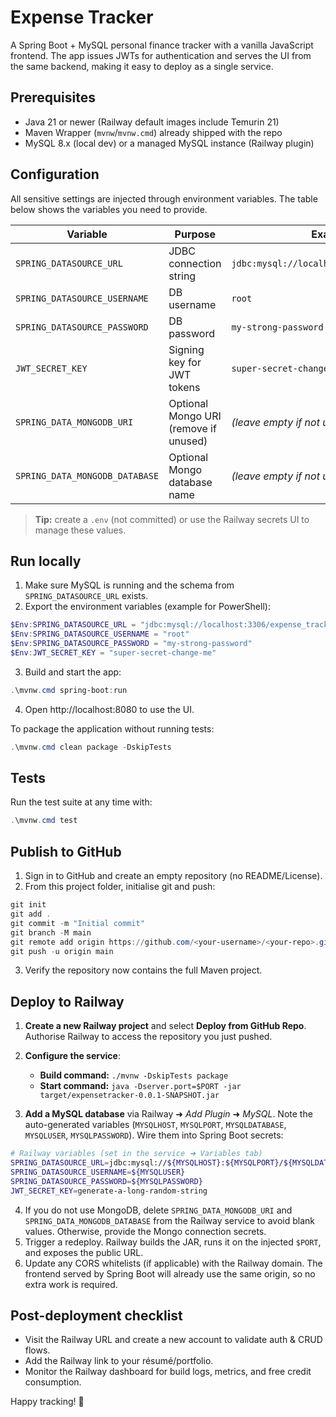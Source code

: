# Expense Tracker

A Spring Boot + MySQL personal finance tracker with a vanilla JavaScript frontend. The app issues JWTs for authentication and serves the UI from the same backend, making it easy to deploy as a single service.

## Prerequisites

- Java 21 or newer (Railway default images include Temurin 21)
- Maven Wrapper (`mvnw`/`mvnw.cmd`) already shipped with the repo
- MySQL 8.x (local dev) or a managed MySQL instance (Railway plugin)

## Configuration

All sensitive settings are injected through environment variables. The table below shows the variables you need to provide.

| Variable | Purpose | Example (local) |
| --- | --- | --- |
| `SPRING_DATASOURCE_URL` | JDBC connection string | `jdbc:mysql://localhost:3306/expense_tracker_db` |
| `SPRING_DATASOURCE_USERNAME` | DB username | `root` |
| `SPRING_DATASOURCE_PASSWORD` | DB password | `my-strong-password` |
| `JWT_SECRET_KEY` | Signing key for JWT tokens | `super-secret-change-me` |
| `SPRING_DATA_MONGODB_URI` | Optional Mongo URI (remove if unused) | *(leave empty if not used)* |
| `SPRING_DATA_MONGODB_DATABASE` | Optional Mongo database name | *(leave empty if not used)* |

> **Tip:** create a `.env` (not committed) or use the Railway secrets UI to manage these values.

## Run locally

1. Make sure MySQL is running and the schema from `SPRING_DATASOURCE_URL` exists.
2. Export the environment variables (example for PowerShell):

```powershell
$Env:SPRING_DATASOURCE_URL = "jdbc:mysql://localhost:3306/expense_tracker_db"
$Env:SPRING_DATASOURCE_USERNAME = "root"
$Env:SPRING_DATASOURCE_PASSWORD = "my-strong-password"
$Env:JWT_SECRET_KEY = "super-secret-change-me"
```

3. Build and start the app:

```powershell
.\mvnw.cmd spring-boot:run
```

4. Open http://localhost:8080 to use the UI.

To package the application without running tests:

```powershell
.\mvnw.cmd clean package -DskipTests
```

## Tests

Run the test suite at any time with:

```powershell
.\mvnw.cmd test
```

## Publish to GitHub

1. Sign in to GitHub and create an empty repository (no README/License).
2. From this project folder, initialise git and push:

```powershell
git init
git add .
git commit -m "Initial commit"
git branch -M main
git remote add origin https://github.com/<your-username>/<your-repo>.git
git push -u origin main
```

3. Verify the repository now contains the full Maven project.

## Deploy to Railway

1. **Create a new Railway project** and select **Deploy from GitHub Repo**. Authorise Railway to access the repository you just pushed.
2. **Configure the service**:
   - **Build command:** `./mvnw -DskipTests package`
   - **Start command:** `java -Dserver.port=$PORT -jar target/expensetracker-0.0.1-SNAPSHOT.jar`

3. **Add a MySQL database** via Railway ➜ *Add Plugin* ➜ *MySQL*. Note the auto-generated variables (`MYSQLHOST`, `MYSQLPORT`, `MYSQLDATABASE`, `MYSQLUSER`, `MYSQLPASSWORD`). Wire them into Spring Boot secrets:

```bash
# Railway variables (set in the service ➜ Variables tab)
SPRING_DATASOURCE_URL=jdbc:mysql://${MYSQLHOST}:${MYSQLPORT}/${MYSQLDATABASE}
SPRING_DATASOURCE_USERNAME=${MYSQLUSER}
SPRING_DATASOURCE_PASSWORD=${MYSQLPASSWORD}
JWT_SECRET_KEY=generate-a-long-random-string
```

4. If you do not use MongoDB, delete `SPRING_DATA_MONGODB_URI` and `SPRING_DATA_MONGODB_DATABASE` from the Railway service to avoid blank values. Otherwise, provide the Mongo connection secrets.
5. Trigger a redeploy. Railway builds the JAR, runs it on the injected `$PORT`, and exposes the public URL.
6. Update any CORS whitelists (if applicable) with the Railway domain. The frontend served by Spring Boot will already use the same origin, so no extra work is required.

## Post-deployment checklist

- Visit the Railway URL and create a new account to validate auth & CRUD flows.
- Add the Railway link to your résumé/portfolio.
- Monitor the Railway dashboard for build logs, metrics, and free credit consumption.

Happy tracking! 🚀
